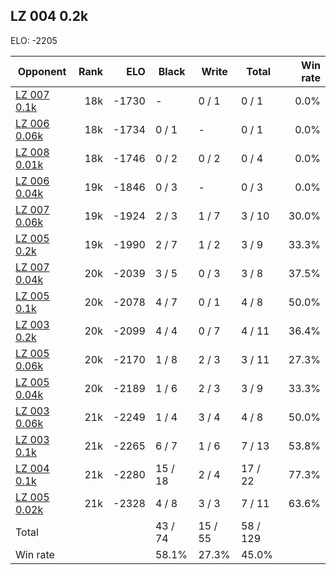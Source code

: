 ## LZ 004 0.2k ##

ELO: -2205

Opponent | Rank | ELO | Black | Write | Total | Win rate
---------|-----:|----:|-------|-------|-------|-------:
[LZ 007 0.1k](LZ%20007%200.1k.md) | 18k | -1730 | - | 0 / 1 | 0 / 1 | 0.0%
[LZ 006 0.06k](LZ%20006%200.06k.md) | 18k | -1734 | 0 / 1 | - | 0 / 1 | 0.0%
[LZ 008 0.01k](LZ%20008%200.01k.md) | 18k | -1746 | 0 / 2 | 0 / 2 | 0 / 4 | 0.0%
[LZ 006 0.04k](LZ%20006%200.04k.md) | 19k | -1846 | 0 / 3 | - | 0 / 3 | 0.0%
[LZ 007 0.06k](LZ%20007%200.06k.md) | 19k | -1924 | 2 / 3 | 1 / 7 | 3 / 10 | 30.0%
[LZ 005 0.2k](LZ%20005%200.2k.md) | 19k | -1990 | 2 / 7 | 1 / 2 | 3 / 9 | 33.3%
[LZ 007 0.04k](LZ%20007%200.04k.md) | 20k | -2039 | 3 / 5 | 0 / 3 | 3 / 8 | 37.5%
[LZ 005 0.1k](LZ%20005%200.1k.md) | 20k | -2078 | 4 / 7 | 0 / 1 | 4 / 8 | 50.0%
[LZ 003 0.2k](LZ%20003%200.2k.md) | 20k | -2099 | 4 / 4 | 0 / 7 | 4 / 11 | 36.4%
[LZ 005 0.06k](LZ%20005%200.06k.md) | 20k | -2170 | 1 / 8 | 2 / 3 | 3 / 11 | 27.3%
[LZ 005 0.04k](LZ%20005%200.04k.md) | 20k | -2189 | 1 / 6 | 2 / 3 | 3 / 9 | 33.3%
[LZ 003 0.06k](LZ%20003%200.06k.md) | 21k | -2249 | 1 / 4 | 3 / 4 | 4 / 8 | 50.0%
[LZ 003 0.1k](LZ%20003%200.1k.md) | 21k | -2265 | 6 / 7 | 1 / 6 | 7 / 13 | 53.8%
[LZ 004 0.1k](LZ%20004%200.1k.md) | 21k | -2280 | 15 / 18 | 2 / 4 | 17 / 22 | 77.3%
[LZ 005 0.02k](LZ%20005%200.02k.md) | 21k | -2328 | 4 / 8 | 3 / 3 | 7 / 11 | 63.6%
Total | | | 43 / 74 | 15 / 55 | 58 / 129 | 
Win rate| | | 58.1% | 27.3% | 45.0% | 

